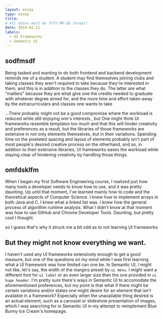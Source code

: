 ```yaml
---
layout: essay
type: essay
title: 
# All dates must be YYYY-MM-DD format!
date: 2019-02-21
labels:
  - UI Frameworks
  - Semantic UI
---
```


## sodfmsdf
Being tasked and wanting to do both frontend and backend development reminds me of a student. A student may find themselves joining clubs and taking classes they aren't required to take because they're interested in them, and this is in addition to the classes they do. The latter are what "matters" because they are what give one the credits needed to graduate with whatever degree aimed for, and the more time and effort taken away by the extracurriculars and classes one wants to take

...There probably might not be a good compromise where the workload is reduced while still enjoying one's interests , but  One might think UI frameworks resemble templates too much and that this will hinder creativity and preferences as a result, but the libraries of those frameworks are extensive in not only elements themselves, but in their variations. Spending time on the pixelated spacing and layout of elements probably isn't part of most people's desired creative process on the otherhand, and so, in addition to their extensive libraries, UI frameworks eases the workload while staying clear of hindering creativity by handling those things. 

## omfdsklfm
When I began my first Software Engineering course, I realized just how many tools a developer needs to know how to use, and it was pretty daunting. Up until that moment, I've learned mainly how to code and the theoretical aspects of Computer Science. I knew how to implement arrays in both Java and C. I knew what a linked list was. I knew how the general process of algorithm runtime analysis. What I didn't know at that moment was how to use GitHub and Chrome Developer Tools. Daunting, but pretty cool I thought. 

so I guess that's why it struck me a bit odd as to not learning UI frameworks 

## But they might not know everything we want.
I haven't used any UI frameworks extensively enough to get a good measure, but one of the questions on my mind while I was first learning what a UI framework was how limited can one be. In Semantic UI, I might not like, let's say, the width of the margins preset by `ui menu`. I might want a different font for `ui label` or an even larger size than the one provided in `ui huge header`. I'm pretty sure there's ways in Semantic UI to accomodate the aforementioned preferences, but my point is that what if there might be certain variations and/or states one might desire for an element that isn't available in a framework? Especially when the unavailable thing desired is an actual element, such as a carousel or slideshow presentation of images, which I was searching for in Semantic UI in my attempt to reimplement Blue Bunny Ice Cream's homepage. 



